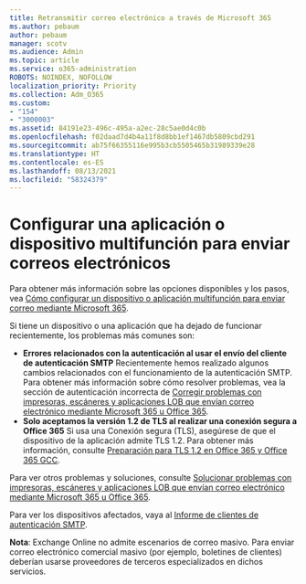 ```yaml
---
title: Retransmitir correo electrónico a través de Microsoft 365
ms.author: pebaum
author: pebaum
manager: scotv
ms.audience: Admin
ms.topic: article
ms.service: o365-administration
ROBOTS: NOINDEX, NOFOLLOW
localization_priority: Priority
ms.collection: Adm_O365
ms.custom:
- "154"
- "3000003"
ms.assetid: 84191e23-496c-495a-a2ec-28c5ae0d4c0b
ms.openlocfilehash: f02daad7d4b4a11f8d8bb1ef1467db5809cbd291
ms.sourcegitcommit: ab75f66355116e995b3cb5505465b31989339e28
ms.translationtype: HT
ms.contentlocale: es-ES
ms.lasthandoff: 08/13/2021
ms.locfileid: "58324379"
---
```

# <a name="set-up-a-multifunction-device-or-application-to-send-email"></a>Configurar una aplicación o dispositivo multifunción para enviar correos electrónicos

Para obtener más información sobre las opciones disponibles y los pasos, vea [Cómo configurar un dispositivo o aplicación multifunción para enviar correo mediante Microsoft 365](https://docs.microsoft.com/Exchange/mail-flow-best-practices/how-to-set-up-a-multifunction-device-or-application-to-send-email-using-microsoft-365-or-office-365).
  
Si tiene un dispositivo o una aplicación que ha dejado de funcionar recientemente, los problemas más comunes son:

- **Errores relacionados con la autenticación al usar el envío del cliente de autenticación SMTP** Recientemente hemos realizado algunos cambios relacionados con el funcionamiento de la autenticación SMTP. Para obtener más información sobre cómo resolver problemas, vea la sección de autenticación incorrecta de [Corregir problemas con impresoras, escáneres y aplicaciones LOB que envían correo electrónico mediante Microsoft 365 u Office 365](https://docs.microsoft.com/Exchange/mail-flow-best-practices/fix-issues-with-printers-scanners-and-lob-applications-that-send-email-using-off#error-authentication-unsuccessful).
- **Solo aceptamos la versión 1.2 de TLS al realizar una conexión segura a Office 365** Si usa una Conexión segura (TLS), asegúrese de que el dispositivo de la aplicación admite TLS 1.2. Para obtener más información, consulte [Preparación para TLS 1.2 en Office 365 y Office 365 GCC](https://docs.microsoft.com/microsoft-365/compliance/prepare-tls-1.2-in-office-365).
 
Para ver otros problemas y soluciones, consulte [Solucionar problemas con impresoras, escáneres y aplicaciones LOB que envían correo electrónico mediante Microsoft 365 u Office 365](https://docs.microsoft.com/Exchange/mail-flow-best-practices/fix-issues-with-printers-scanners-and-lob-applications-that-send-email-using-off).

Para ver los dispositivos afectados, vaya al [Informe de clientes de autenticación SMTP](https://protection.office.com/mailflow/dashboard).

**Nota**: Exchange Online no admite escenarios de correo masivo. Para enviar correo electrónico comercial masivo (por ejemplo, boletines de clientes) deberían usarse proveedores de terceros especializados en dichos servicios.
